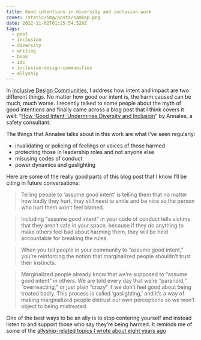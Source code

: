 ```yaml
---
title: Good intentions in diversity and inclusion work
cover: /static/img/posts/samkap.png
date: 2022-11-02T01:25:54.528Z
tags:
  - post
  - inclusion
  - diversity
  - writing
  - book
  - idc
  - inclusive-design-communities
  - allyship
---
```

In [Inclusive Design Communities](https://abookapart.com/products/inclusive-design-communities), I address how intent and impact are two different things. No matter how good our intent is, the harm caused can be much, much worse. I recently talked to some people about the myth of good intentions and finally came across a blog post that I think covers it well: “[How ‘Good Intent’ Undermines Diversity and Inclusion](https://thebias.com/2017/09/26/how-good-intent-undermines-diversity-and-inclusion/)” by Annalee, a safety consultant.

The things that Annalee talks about in this work are what I’ve seen regularly:

* invalidating or policing of feelings or voices of those harmed
* protecting those in leadership roles and not anyone else
* misusing codes of conduct
* power dynamics and gaslighting

Here are some of the really good parts of this blog post that I know I’ll be citing in future conversations:

> Telling people to ‘assume good intent’ is telling them that no matter how badly they hurt, they still need to smile and be nice so the person who hurt them won’t feel blamed.


> Including “assume good intent” in your code of conduct tells victims that they aren’t safe in your space, because if they do anything to make others feel bad about harming them, they will be held accountable for breaking the rules.


> When you tell people in your community to “assume good intent,” you’re reinforcing the notion that marginalized people shouldn’t trust their instincts.


> Marginalized people already know that we’re supposed to “assume good intent” in others. We are told every day that we’re “paranoid,” “overreacting,” or just plain “crazy” if we don’t feel good about being treated badly. This process is called ‘gaslighting,’ and it’s a way of making marginalized people distrust our own perceptions so we won’t object to being mistreated.



One of the best ways to be an ally is to stop centering yourself and instead listen to and support those who say they’re being harmed. It reminds me of some of the [allyship-related topics I wrote about eight years ago](https://samkapila.com/2014/12/10/five-tips-on-how-to-be-an-ally-video/)